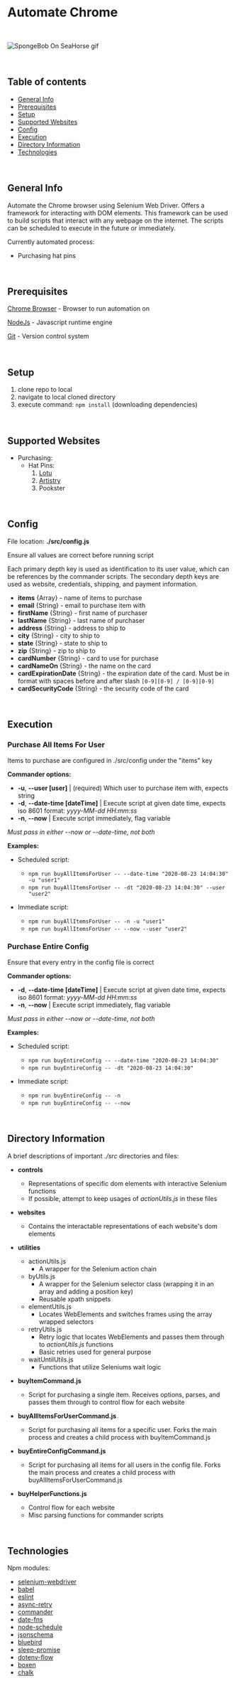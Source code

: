 # Automate Chrome

<br>

![SpongeBob On SeaHorse gif](https://media.giphy.com/media/3o6ZtbBRPGc1LvF4Na/giphy.gif)

<br>

## Table of contents

  - [General Info](#general-info)
  - [Prerequisites](#prerequisites)
  - [Setup](#setup)
  - [Supported Websites](#supported-websites)
  - [Config](#config)
  - [Execution](#execution)
  - [Directory Information](#directory-information)
  - [Technologies](#technologies)

<br>

## General Info

Automate the Chrome browser using Selenium Web Driver. Offers a framework for interacting with DOM elements. This framework can be used to build scripts that interact with any webpage on the internet. The scripts can be scheduled to execute in the future or immediately. 

Currently automated process:
 - Purchasing hat pins

<br>

## Prerequisites

[Chrome Browser](https://www.google.com/chrome/) - Browser to run automation on 

[NodeJs](https://nodejs.org/en/) - Javascript runtime engine

[Git](https://git-scm.com/downloads) - Version control system

<br>

## Setup
  1. clone repo to local
  2. navigate to local cloned directory
  3. execute command: `npm install` (downloading dependencies)

<br>

## Supported Websites
- Purchasing:
  - Hat Pins:
     1. [Lotu](https://www.lotucreations.com/collections/hat-pins)
     2. [Artistry](https://theartistrycollection.com/collections/2018)
     3. Pookster

<br>

## Config
File location: **./src/config.js**

Ensure all values are correct before running script

Each primary depth key is used as identification to its user value, which can be references by the commander scripts. The secondary depth keys are used as website, credentials, shipping, and payment information.

- **items** {Array} - name of items to purchase
- **email** {String} - email to purchase item with
- **firstName** {String} - first name of purchaser
- **lastName** {String} - last name of purchaser
- **address** {String} - address to ship to
- **city** {String} - city to ship to
- **state** {String} - state to ship to
- **zip** {String} - zip to ship to
- **cardNumber** {String} - card to use for purchase
- **cardNameOn** {String} - the name on the card
- **cardExpirationDate** {String} - the expiration date of the card. Must be in format with spaces before and after slash `[0-9][0-9] / [0-9][0-9]`
- **cardSecurityCode** {String} - the security code of the card

<br>

## Execution

### Purchase All Items For User

Items to purchase are configured in ./src/config under the "items" key

**Commander options:**

- **-u**, **--user [user]** | (required) Which user to purchase item with, expects string
- **-d**, **--date-time [dateTime]** | Execute script at given date time, expects iso 8601 format: *yyyy-MM-dd HH:mm:ss*
- **-n**, **--now** | Execute script immediately, flag variable

*Must pass in either --now or --date-time, not both*

**Examples:**

 - Scheduled script: 
   - `npm run buyAllItemsForUser -- --date-time "2020-08-23 14:04:30" -u "user1"` 
   - `npm run buyAllItemsForUser -- -dt "2020-08-23 14:04:30" --user "user2"`

- Immediate script: 
  - `npm run buyAllItemsForUser -- -n -u "user1"`
  - `npm run buyAllItemsForUser -- --now --user "user2"`

### Purchase Entire Config

Ensure that every entry in the config file is correct

**Commander options:**

- **-d**, **--date-time [dateTime]** | Execute script at given date time, expects iso 8601 format: *yyyy-MM-dd HH:mm:ss*
- **-n**, **--now** | Execute script immediately, flag variable

*Must pass in either --now or --date-time, not both*

**Examples:**

 - Scheduled script: 
   - `npm run buyEntireConfig -- --date-time "2020-08-23 14:04:30"` 
   - `npm run buyEntireConfig -- -dt "2020-08-23 14:04:30"`

- Immediate script: 
  - `npm run buyEntireConfig -- -n`
  - `npm run buyEntireConfig -- --now`

<br>

## Directory Information

A brief descriptions of important *./src* directories and files:

- **controls**
  - Representations of specific dom elements with interactive Selenium functions 
  - If possible, attempt to keep usages of *actionUtils.js* in these files
  
- **websites**
  - Contains the interactable representations of each website's dom elements
  
- **utilities**
  - actionUtils.js
    - A wrapper for the Selenium action chain
  - byUtils.js
    - A wrapper for the Selenium selector class (wrapping it in an array and adding a position key)
    - Reusable xpath snippets
  - elementUtils.js
    - Locates WebElements and switches frames using the array wrapped selectors
  - retryUtils.js
    - Retry logic that locates WebElements and passes them through to *actionUtils.js* functions
    - Basic retries used for general purpose
  - waitUntilUtils.js
    - Functions that utilize Seleniums wait logic
  
- **buyItemCommand.js**
  - Script for purchasing a single item. Receives options, parses, and passes them through to control flow for each website

- **buyAllItemsForUserCommand.js**
  - Script for purchasing all items for a specific user. Forks the main process and creates a child process with buyItemCommand.js

- **buyEntireConfigCommand.js**
  - Script for purchasing all items for all users in the config file. Forks the main process and creates a child process with buyAllItemsForUserCommand.js
  
- **buyHelperFunctions.js**
  - Control flow for each website
  - Misc parsing functions for commander scripts
  
<br>

## Technologies
 
Npm modules:
- [selenium-webdriver](https://www.npmjs.com/package/selenium-webdriver)
- [babel](https://www.npmjs.com/package/Babel)
- [eslint](https://www.npmjs.com/package/eslint)
- [async-retry](https://www.npmjs.com/package/async-retry)
- [commander](https://www.npmjs.com/package/commander)
- [date-fns](https://www.npmjs.com/package/date-fns)
- [node-schedule](https://www.npmjs.com/package/node-schedule)
- [jsonschema](https://www.npmjs.com/package/jsonschema)
- [bluebird](https://www.npmjs.com/package/bluebird)
- [sleep-promise](https://www.npmjs.com/package/sleep-promise)
- [dotenv-flow](https://www.npmjs.com/package/dotenv-flow)
- [boxen](https://www.npmjs.com/package/boxen)
- [chalk](https://www.npmjs.com/package/chalk)

<br>
